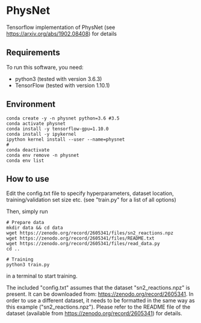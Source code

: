 # PhysNet

Tensorflow implementation of PhysNet (see https://arxiv.org/abs/1902.08408) for details

## Requirements

To run this software, you need:

- python3 (tested with version 3.6.3)
- TensorFlow (tested with version 1.10.1)

## Environment
```
conda create -y -n physnet python=3.6 #3.5
conda activate physnet
conda install -y tensorflow-gpu=1.10.0
conda install -y ipykernel
ipython kernel install --user --name=physnet
#
conda deactivate
conda env remove -n physnet
conda env list
```

## How to use

Edit the config.txt file to specify hyperparameters, dataset location, training/validation set size etc.
(see "train.py" for a list of all options)

Then, simply run

```
# Prepare data
mkdir data && cd data
wget https://zenodo.org/record/2605341/files/sn2_reactions.npz
wget https://zenodo.org/record/2605341/files/README.txt
wget https://zenodo.org/record/2605341/files/read_data.py
cd ..

# Training
python3 train.py 
```

in a terminal to start training. 

The included "config.txt" assumes that the dataset "sn2_reactions.npz" is present. It can be downloaded from: https://zenodo.org/record/2605341. In order to use a different dataset, it needs to be formatted in the same way as this example ("sn2_reactions.npz"). Please refer to the README file of the dataset (available from https://zenodo.org/record/2605341) for details.



